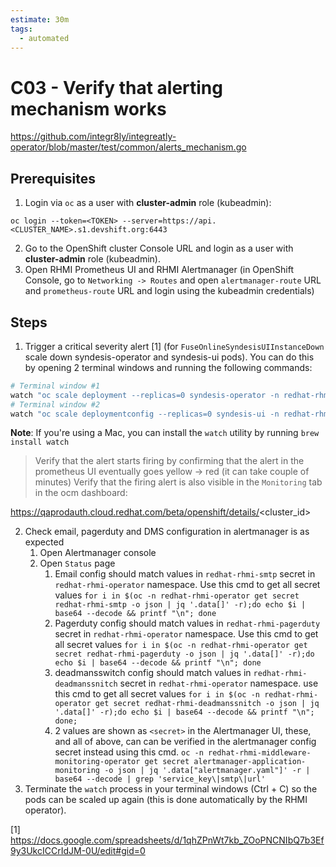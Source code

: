 ```yaml
---
estimate: 30m
tags:
  - automated
---
```


# C03 - Verify that alerting mechanism works

https://github.com/integr8ly/integreatly-operator/blob/master/test/common/alerts_mechanism.go

## Prerequisites

1. Login via `oc` as a user with **cluster-admin** role (kubeadmin):

```
oc login --token=<TOKEN> --server=https://api.<CLUSTER_NAME>.s1.devshift.org:6443
```

2. Go to the OpenShift cluster Console URL and login as a user with **cluster-admin** role (kubeadmin).
3. Open RHMI Prometheus UI and RHMI Alertmanager (in OpenShift Console, go to `Networking -> Routes` and open `alertmanager-route` URL and `prometheus-route` URL and login using the kubeadmin credentials)

## Steps

1. Trigger a critical severity alert [1] (for `FuseOnlineSyndesisUIInstanceDown` scale down syndesis-operator and syndesis-ui pods). You can do this by opening 2 terminal windows and running the following commands:

```bash
# Terminal window #1
watch "oc scale deployment --replicas=0 syndesis-operator -n redhat-rhmi-fuse-operator"
# Terminal window #2
watch "oc scale deploymentconfig --replicas=0 syndesis-ui -n redhat-rhmi-fuse"
```

**Note**: If you're using a Mac, you can install the `watch` utility by running `brew install watch`

> Verify that the alert starts firing by confirming that the alert in the prometheus UI eventually goes yellow -> red (it can take couple of minutes)
> Verify that the firing alert is also visible in the `Monitoring` tab in the ocm dashboard:

https://qaprodauth.cloud.redhat.com/beta/openshift/details/<cluster_id>

2. Check email, pagerduty and DMS configuration in alertmanager is as expected
   1. Open Alertmanager console
   2. Open `Status` page
      1. Email config should match values in `redhat-rhmi-smtp` secret in `redhat-rhmi-operator` namespace. Use this cmd to get all secret values `for i in $(oc -n redhat-rhmi-operator get secret redhat-rhmi-smtp -o json | jq '.data[]' -r);do echo $i | base64 --decode && printf "\n"; done`
      2. Pagerduty config should match values in `redhat-rhmi-pagerduty` secret in `redhat-rhmi-operator` namespace. Use this cmd to get all secret values `for i in $(oc -n redhat-rhmi-operator get secret redhat-rhmi-pagerduty -o json | jq '.data[]' -r);do echo $i | base64 --decode && printf "\n"; done`
      3. deadmansswitch config should match values in `redhat-rhmi-deadmanssnitch` secret in `redhat-rhmi-operator` namespace. use this cmd to get all secret values `for i in $(oc -n redhat-rhmi-operator get secret redhat-rhmi-deadmanssnitch -o json | jq '.data[]' -r);do echo $i | base64 --decode && printf "\n"; done;`
      4. 2 values are shown as `<secret>` in the Alertmanager UI, these, and all of above, can can be verified in the alertmanager config secret instead using this cmd. `oc -n redhat-rhmi-middleware-monitoring-operator get secret alertmanager-application-monitoring -o json | jq '.data["alertmanager.yaml"]' -r | base64 --decode | grep 'service_key\|smtp\|url'`
3. Terminate the `watch` process in your terminal windows (Ctrl + C) so the pods can be scaled up again (this is done automatically by the RHMI operator).

[1] <https://docs.google.com/spreadsheets/d/1qhZPnWt7kb_ZOoPNCNIbQ7b3Ef9y3UkcICCrIdJM-0U/edit#gid=0>
